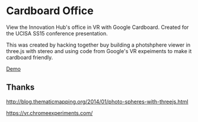 # Cardboard Office

View the Innovation Hub's office in VR with Google Cardboard. Created for the UCISA SS15 conference presentation.

This was created by hacking together buy building a photshphere viewer in three.js with stereo and using code from Google's VR expeiments to make it cardboard friendly. 

[Demo](http://in-production.lancaster.ac.uk/cardboard-office)

## Thanks

http://blog.thematicmapping.org/2014/01/photo-spheres-with-threejs.html

https://vr.chromeexperiments.com/
